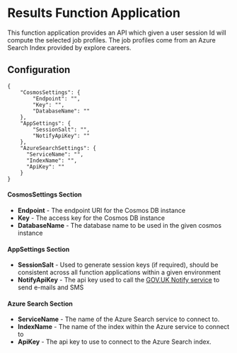 # Results Function Application

This function application provides an API which given a user session Id will compute the selected job profiles. The job profiles come from an Azure Search Index provided by explore careers.

## Configuration

    {
        "CosmosSettings": {
            "Endpoint": "",
            "Key": "",
            "DatabaseName": ""
        },
        "AppSettings": {
            "SessionSalt": "",
            "NotifyApiKey": ""
        },
        "AzureSearchSettings": {
          "ServiceName": "",
          "IndexName": "",
          "ApiKey": ""
        }
    }

#### CosmosSettings Section

* **Endpoint** - The endpoint URI for the Cosmos DB instance
* **Key** - The access key for the Cosmos DB instance
* **DatabaseName** - The database name to be used in the given cosmos instance

#### AppSettings Section

* **SessionSalt** - Used to generate session keys (if required), should be consistent across all function applications within a given environment
* **NotifyApiKey** - The api key used to call the [GOV.UK Notify service](https://docs.notifications.service.gov.uk/net.html#net-client-documentation) to send e-mails and SMS 

#### Azure Search Section 

* **ServiceName** - The name of the Azure Search service to connect to.
* **IndexName** - The name of the index within the Azure service to connect to
* **ApiKey** - The api key to use to connect to the Azure Search index.